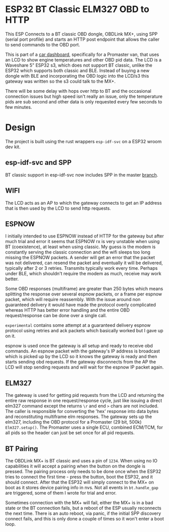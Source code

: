 # ESP32 BT Classic ELM327 OBD to HTTP
 
This ESP Connects to a BT classic OBD dongle, OBDLink MX+, using SPP (serial port profile) and starts an HTTP post endpoint that allows the caller to send commands to the OBD port.

This is part of a [car dashboard](https://github.com/ferdy-lw/pm-guage), specifically for a Promaster van, that uses an LCD to show engine temperatures and other OBD pid data. The LCD is a Waveshare 5" ESP32 s3, which does not support BT classic, unlike the ESP32 which supports both classic and BLE. 
Instead of buying a new dongle with BLE and incorporating the OBD logic into the LCD/s3 this gateway was written so the s3 could talk to the MX+.
  
There will be some delay with hops over http to BT and the occasional connection issues but high speed isn't really an issue, only the temperature pids are sub second and other data is only requested every few seconds to few minutes.

# Design

The project is built using the rust wrappers `esp-idf-svc` on a ESP32 wroom dev kit.

## esp-idf-svc and SPP

BT classic support in esp-idf-svc now includes SPP in the master [branch](https://github.com/esp-rs/esp-idf-svc/pull/606).

 ## WIFI

 The LCD acts as an AP to which the gateway connects to get an IP address that is then used by the LCD to send http requests. 
 
 ## ESPNOW

 I initially intended to use ESPNOW instead of HTTP for the gateway but after much trial and error it seems that ESPNOW rx is very unstable when using BT (coexistence), at least when using classic. 
 My guess is the modem is constantly serving the classic connection and the wifi sleeps too long missing the ESPNOW packets. A sender will get an error that the packet was not delivered, can resend the packet and eventually it will be delivered, typically after 2 or 3 retries. 
 Transmits typically work every time. Perhaps under BLE, which shouldn't require the modem as much, receive may work better.

 Some OBD responses (multiframe) are greater than 250 bytes which means splitting the response over several espnow packets, or a frame per espnow packet, which will require reassembly. 
 With the issue around non guaranteed delivery it would have made the protocol overly complicated whereas HTTP has better error handling and the entire OBD request/response can be done over a single call.

 `experimental` contains some attempt at a guaranteed delivery espnow protocol using retries and ack packets which basically worked but I gave up on it.

 espnow is used once the gateway is all setup and ready to receive obd commands. 
 An espnow packet with the gateway's IP address is broadcast which is picked up by the LCD so it knows the gateway is ready and then starts sending obd requests.
 If the gateway disconnects from the AP the LCD will stop sending requests and will wait for the espnow IP packet again.

 ## ELM327

 The gateway is used for getting pid requests from the LCD and returning the entire raw response in one request/response cycle, just like issuing a direct elm327 command except the returns `\r` and end `>` chars are not included. 
 The caller is responsible for converting the 'hex' response into data bytes and reconstituting multiframe elm responses. 
The gateway sets up the elm327, including the OBD protocol for a Promaster (29 bit, 500k) `Elm327.setup()`. The Promaster uses a single ECU, combined ECM/TCM, for all pids so the header can just be set once for all pid requests.

## BT Pairing

The OBDLink MX+ is BT classic and uses a pin of `1234`. When using no IO capabilities it will accept a pairing when the button on the dongle is pressed. The pairing process only needs to be done once when the ESP32 tries to connect the first time - press the button, boot the ESP32, and it should connect. After that the ESP32 will simply connect to the MX+ on boot as it stores device pairing info in nvs.
Not all events in `bt.handle_gap` are triggered, some of them I wrote for trial and error.

Sometimes connection with the MX+ will fail, either the MX+ is in a bad state or the BT connection fails, but a reboot of the ESP usually reconnects the next time. There is an auto reboot, via panic, if the initial SPP discovery connect fails, and this is only done a couple of times so it won't enter a boot loop.